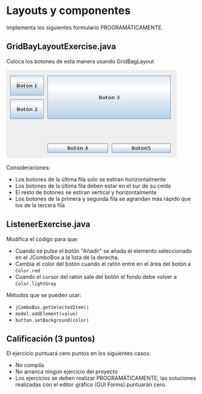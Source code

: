 # Layouts y componentes

Implementa los siguientes formulario PROGRAMÁTICAMENTE.

## GridBayLayoutExercise.java

Coloca los botones de esta manera usando GridBagLayout

![img.png](img.png)

Consideraciones:
- Los botones de la última fila solo se estiran horizontalmente
- Los botones de la última fila deben estar en el sur de su celda
- El resto de botones se estiran vertical y horizontalmente
- Los botones de la primera y segunda fila se agrandan más rápido que los de la tercera fila

## ListenerExercise.java

Modifica el código para que:
- Cuando se pulse el botón "Añadir" se añada el elemento seleccionado en el JComboBox a la lista de la derecha.
- Cambia el color del botón cuando el ratón entre en el área del botón a `Color.red`
- Cuando el cursor del ratón sale del botón el fondo debe volver a `Color.lightGray`

Métodos que se pueden usar:
- `jComboBox.getSelectedItem()` 
- `model.addElement(value)`
- `button.setBackground(color)`

## Calificación  (3 puntos)

El ejercicio puntuará cero puntos en los siguientes casos:
- No compila
- No arranca ningún ejercicio del proyecto
- Los ejercicios se deben realizar PROGRAMÁTICAMENTE, las soluciones realizadas con el editor gráfico (GUI Forms) puntuarán cero.